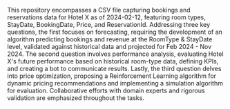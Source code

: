 This repository encompasses a CSV file capturing bookings and reservations data for Hotel X as of 2024-02-12, featuring room types, StayDate, BookingDate, Price, and ReservationId. Addressing three key questions, the first focuses on forecasting, requiring the development of an algorithm predicting bookings and revenue at the RoomType & StayDate level, validated against historical data and projected for Feb 2024 - Nov 2024. The second question involves performance analysis, evaluating Hotel X's future performance based on historical room-type data, defining KPIs, and creating a bot to communicate results. Lastly, the third question delves into price optimization, proposing a Reinforcement Learning algorithm for dynamic pricing recommendations and implementing a simulation algorithm for evaluation. Collaborative efforts with domain experts and rigorous validation are emphasized throughout the tasks.




